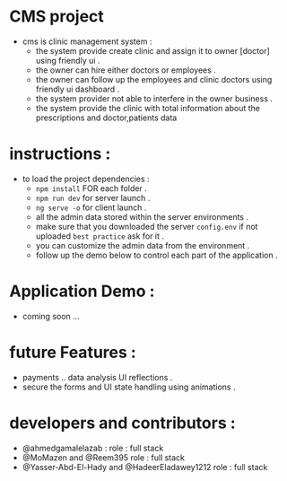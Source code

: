 # CMS project 

* cms is clinic management system : 
    * the system provide create clinic and assign it to owner [doctor] using friendly ui . 
    * the owner can hire either doctors or employees . 
    * the owner can follow up the employees and clinic doctors using friendly ui dashboard . 
    * the system provider not able to interfere in the owner business . 
    * the system provide the clinic with total information about the prescriptions and doctor,patients data 
# instructions : 
* to load the project dependencies : 
    * `npm install` FOR each folder . 
    * `npm run dev` for server launch . 
    * `ng serve -o` for client launch . 
    * all the admin data stored within the server environments . 
    * make sure that you downloaded the server `config.env` if not uploaded `best practice` ask for it . 
    * you can customize the admin data from the environment . 
    * follow up the demo below to control each part of the application . 

# Application Demo : 
* coming soon ...

# future Features : 
* payments .. data analysis UI reflections . 
* secure the forms and UI state handling using animations .    
# developers and contributors : 
* @ahmedgamalelazab : role : full stack
* @MoMazen and @Reem395 role : full stack
* @Yasser-Abd-El-Hady and @HadeerEladawey1212 role : full stack










